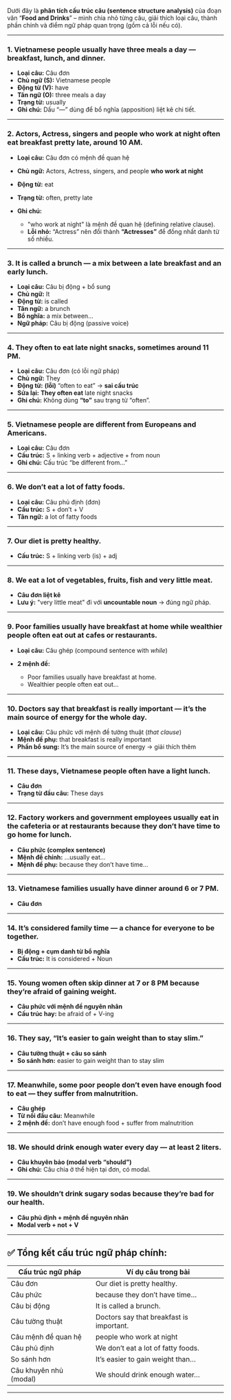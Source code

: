 Dưới đây là **phân tích cấu trúc câu (sentence structure analysis)** của đoạn văn “**Food and Drinks**” – mình chia nhỏ từng câu, giải thích loại câu, thành phần chính và điểm ngữ pháp quan trọng (gồm cả lỗi nếu có).

---

### **1. Vietnamese people usually have three meals a day — breakfast, lunch, and dinner.**

* **Loại câu:** Câu đơn
* **Chủ ngữ (S):** Vietnamese people
* **Động từ (V):** have
* **Tân ngữ (O):** three meals a day
* **Trạng từ:** usually
* **Ghi chú:** Dấu “—” dùng để bổ nghĩa (apposition) liệt kê chi tiết.

---

### **2. Actors, Actress, singers and people who work at night often eat breakfast pretty late, around 10 AM.**

* **Loại câu:** Câu đơn có mệnh đề quan hệ
* **Chủ ngữ:** Actors, Actress, singers, and people **who work at night**
* **Động từ:** eat
* **Trạng từ:** often, pretty late
* **Ghi chú:**

  * "who work at night" là mệnh đề quan hệ (defining relative clause).
  * **Lỗi nhỏ:** “Actress” nên đổi thành **“Actresses”** để đồng nhất danh từ số nhiều.

---

### **3. It is called a brunch — a mix between a late breakfast and an early lunch.**

* **Loại câu:** Câu bị động + bổ sung
* **Chủ ngữ:** It
* **Động từ:** is called
* **Tân ngữ:** a brunch
* **Bổ nghĩa:** a mix between…
* **Ngữ pháp:** Câu bị động (passive voice)

---

### **4. They often to eat late night snacks, sometimes around 11 PM.**

* **Loại câu:** Câu đơn (có lỗi ngữ pháp)
* **Chủ ngữ:** They
* **Động từ:** **(lỗi)** “often to eat” → **sai cấu trúc**
* **Sửa lại:** **They often eat** late night snacks
* **Ghi chú:** Không dùng **“to”** sau trạng từ “often”.

---

### **5. Vietnamese people are different from Europeans and Americans.**

* **Loại câu:** Câu đơn
* **Cấu trúc:** S + linking verb + adjective + from noun
* **Ghi chú:** Cấu trúc “be different from…”

---

### **6. We don’t eat a lot of fatty foods.**

* **Loại câu:** Câu phủ định (đơn)
* **Cấu trúc:** S + don’t + V
* **Tân ngữ:** a lot of fatty foods

---

### **7. Our diet is pretty healthy.**

* **Cấu trúc:** S + linking verb (is) + adj

---

### **8. We eat a lot of vegetables, fruits, fish and very little meat.**

* **Câu đơn liệt kê**
* **Lưu ý:** "very little meat" đi với **uncountable noun** → đúng ngữ pháp.

---

### **9. Poor families usually have breakfast at home while wealthier people often eat out at cafes or restaurants.**

* **Loại câu:** Câu ghép (compound sentence with *while*)
* **2 mệnh đề:**

  * Poor families usually have breakfast at home.
  * Wealthier people often eat out…

---

### **10. Doctors say that breakfast is really important — it’s the main source of energy for the whole day.**

* **Loại câu:** Câu phức với mệnh đề tường thuật (*that clause*)
* **Mệnh đề phụ:** that breakfast is really important
* **Phần bổ sung:** It’s the main source of energy → giải thích thêm

---

### **11. These days, Vietnamese people often have a light lunch.**

* **Câu đơn**
* **Trạng từ đầu câu:** These days

---

### **12. Factory workers and government employees usually eat in the cafeteria or at restaurants because they don’t have time to go home for lunch.**

* **Câu phức (complex sentence)**
* **Mệnh đề chính:** …usually eat…
* **Mệnh đề phụ:** because they don’t have time…

---

### **13. Vietnamese families usually have dinner around 6 or 7 PM.**

* **Câu đơn**

---

### **14. It’s considered family time — a chance for everyone to be together.**

* **Bị động + cụm danh từ bổ nghĩa**
* **Cấu trúc:** It is considered + Noun

---

### **15. Young women often skip dinner at 7 or 8 PM because they’re afraid of gaining weight.**

* **Câu phức với mệnh đề nguyên nhân**
* **Cấu trúc hay:** be afraid of + V-ing

---

### **16. They say, “It’s easier to gain weight than to stay slim.”**

* **Câu tường thuật + câu so sánh**
* **So sánh hơn:** easier to gain weight than to stay slim

---

### **17. Meanwhile, some poor people don’t even have enough food to eat — they suffer from malnutrition.**

* **Câu ghép**
* **Từ nối đầu câu:** Meanwhile
* **2 mệnh đề:** don’t have enough food + suffer from malnutrition

---

### **18. We should drink enough water every day — at least 2 liters.**

* **Câu khuyên bảo (modal verb “should”)**
* **Ghi chú:** Câu chia ở thể hiện tại đơn, có modal.

---

### **19. We shouldn’t drink sugary sodas because they’re bad for our health.**

* **Câu phủ định + mệnh đề nguyên nhân**
* **Modal verb + not + V**

---

## ✅ Tổng kết cấu trúc ngữ pháp chính:

| Cấu trúc ngữ pháp      | Ví dụ câu trong bài                      |
| ---------------------- | ---------------------------------------- |
| Câu đơn                | Our diet is pretty healthy.              |
| Câu phức               | because they don’t have time…            |
| Câu bị động            | It is called a brunch.                   |
| Câu tường thuật        | Doctors say that breakfast is important. |
| Câu mệnh đề quan hệ    | people who work at night                 |
| Câu phủ định           | We don’t eat a lot of fatty foods.       |
| So sánh hơn            | It’s easier to gain weight than…         |
| Câu khuyên nhủ (modal) | We should drink enough water…            |

---

